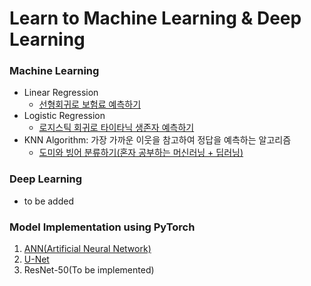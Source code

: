 # Learn to Machine Learning & Deep Learning

### Machine Learning
- Linear Regression
  - <a href="https://github.com/PSLeon24/LearnAI/blob/main/Machine%20Learning/MachineLearning_LinearRegression.ipynb">선형회귀로 보험료 예측하기</a>
- Logistic Regression
  - <a href="https://github.com/PSLeon24/LearnAI/blob/main/Machine%20Learning/MachineLearning_LogisticRegression.ipynb">로지스틱 회귀로 타이타닉 생존자 예측하기</a>
- KNN Algorithm: 가장 가까운 이웃을 참고하여 정답을 예측하는 알고리즘
  - <a href="https://github.com/PSLeon24/LearnAI/blob/main/Machine%20Learning/Bream_Classification_KNN.ipynb">도미와 빙어 분류하기(혼자 공부하는 머신러닝 + 딥러닝)</a>
  
### Deep Learning
- to be added

### Model Implementation using PyTorch
1. <a href="https://github.com/PSLeon24/LearnAI/tree/main/PyTorch/ANN%20Implementation">ANN(Artificial Neural Network)</a>
2. <a href="https://github.com/PSLeon24/LearnAI/tree/main/PyTorch/U-Net%20Implementation">U-Net</a>
3. ResNet-50(To be implemented)
